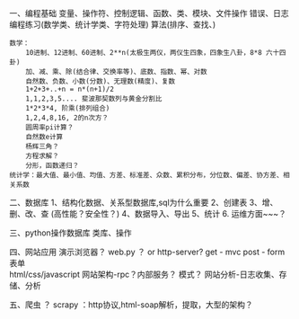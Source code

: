 
一、编程基础
    变量、操作符、控制逻辑、函数、类、模块、文件操作
    错误、日志
    编程练习(数学类、统计学类、字符处理)
    算法(排序、查找、)

    数学：
        10进制、12进制、60进制、2**n(太极生两仪，两仪生四象，四象生八卦，8*8 六十四卦)
        加、减、乘、除(结合律、交换率等)、底数、指数、幂、对数
        自然数、负数、小数(分数)、无理数(精度)、复数
        1+2+3+..+n = n*(n+1)/2
        1,1,2,3,5.... 斐波那契数列与黄金分割比
        1*2*3*4, 阶乘(排列组合)
        1,2,4,8,16, 2的n次方？
        圆周率pi计算？
        自然数e计算
        杨辉三角？
        方程求解？
        分形，函数递归？
    统计学：最大值、最小值、均值、方差、标准差、众数、累积分布，分位数、偏差、协方差、相关系数

二、数据库
    1、结构化数据、关系型数据库,sql为什么重要
    2、创建表
    3、增、删、改、查 (高性能？安全性？)
    4、数据导入、导出
    5、统计
    6. 运维方面~~~？

三、python操作数据库
    类库、操作

四、网站应用
    演示浏览器？
    web.py ？ or http-server?
    get - mvc
    post - form表单  
    html/css/javascript
    网站架构-rpc？内部服务？
    模式？
    网站分析-日志收集、存储、分析

五、爬虫 ？
    scrapy ：http协议,html-soap解析，提取，大型的架构？





